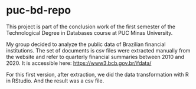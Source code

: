 # puc-bd-repo
This project is part of the conclusion work of the first semester of the Technological Degree in Databases course at PUC Minas University.

My group decided to analyze the public data of Brazilian financial institutions. The set of documents is csv files were extracted manually from the website and refer to quarterly financial summaries between 2010 and 2020. It is accessible here: https://www3.bcb.gov.br/ifdata/

For this first version, after extraction, we did the data transformation with R in RStudio. And the result was a csv file.
